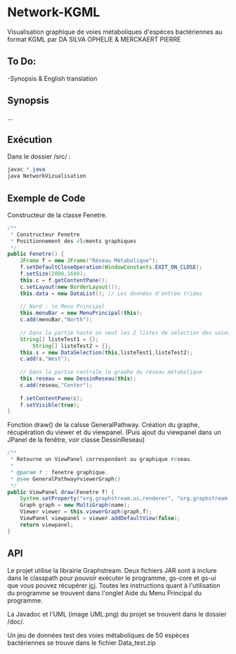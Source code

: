 # Network-KGML
Visualisation graphique de voies métaboliques d'espèces bactériennes au format KGML
par DA SILVA OPHELIE & MERCKAERT PIERRE


 To Do:
 ------
-Synopsis & English translation


 Synopsis
 --------

...

 Exécution
 ---------
 Dans le dossier /src/ :
```java
javac *.java
java NetworkVizualisation
 ```
 

 Exemple de Code
 ---------------

Constructeur de la classe Fenetre.
```java
/**
 * Constructeur Fenetre
 * Positionnement des éléments graphiques
 */
public Fenetre() {
	JFrame f = new JFrame("Réseau Métabolique");
	f.setDefaultCloseOperation(WindowConstants.EXIT_ON_CLOSE);
	f.setSize(2000,1600);
	this.c = f.getContentPane();
	c.setLayout(new BorderLayout());
	this.data = new DataList(); // Les données d'entrée triées
	
	// Nord : le Menu Principal
	this.menuBar = new MenuPrincipal(this);
	c.add(menuBar,"North");
	
	// Dans la partie haute on veut les 2 listes de sélection des voies et des bactéries
	String[] listeTest1 = {}; 
		String[] listeTest2 = {}; 
	this.s = new DataSelection(this,listeTest1,listeTest2);
	c.add(s,"West");
	
	// Dans la partie centrale le graohe du réseau métabolique
	this.reseau = new DessinReseau(this);
	c.add(reseau,"Center");
		
	f.setContentPane(c);
	f.setVisible(true);
}
```


Fonction draw() de la calsse GeneralPathway.
Création du graphe, récupération du viewer et du viewpanel.
(Puis ajout du viewpanel dans un JPanel de la fenêtre, voir classe DessinReseau)
```java
/**
 * Retourne un ViewPanel correspondant au graphique réseau.
 * 
 * @param f : fenetre graphique.
 * @see GeneralPathway#viewerGraph()
 */
public ViewPanel draw(Fenetre f) {
	System.setProperty("org.graphstream.ui.renderer", "org.graphstream.ui.j2dviewer.J2DGraphRenderer");
	Graph graph = new MultiGraph(name);
	Viewer viewer = this.viewerGraph(graph,f);
	ViewPanel viewpanel = viewer.addDefaultView(false);
	return viewpanel;
}
```

 API
 ---
Le projet utilise la librairie Graphstream. Deux fichiers JAR sont à inclure dans le classpath pour pouvoir exécuter le programme, gs-core et gs-ui que vous pouvez récupérer [ici](http://graphstream-project.org/download/).
Toutes les instructions quant à l'utilisation du programme se trouvent dans l'onglet Aide du Menu Principal du programme.

La Javadoc et l'UML (image UML.png) du projet se trouvent dans le dossier /doc/.

Un jeu de données test des voies métaboliques de 50 espèces bactériennes se trouve dans le fichier Data_test.zip
